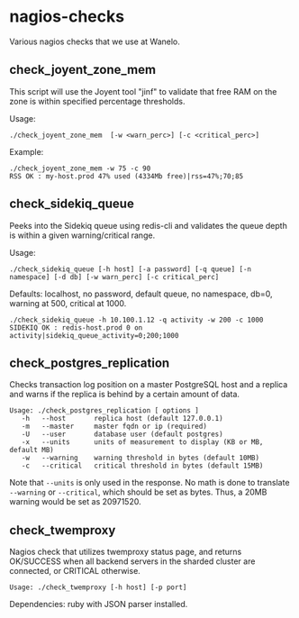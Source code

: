 nagios-checks
=============

Various nagios checks that we use at Wanelo.

check_joyent_zone_mem 
---------------------
This script will use the Joyent tool "jinf" to validate that free RAM on the zone is within specified percentage thresholds.

Usage: 
```
./check_joyent_zone_mem  [-w <warn_perc>] [-c <critical_perc>]
```

Example:
```
./check_joyent_zone_mem -w 75 -c 90 
RSS OK : my-host.prod 47% used (4334Mb free)|rss=47%;70;85
```

check_sidekiq_queue
-------------------
Peeks into the Sidekiq queue using redis-cli and validates the queue depth is within a given warning/critical range.

Usage: 
```
./check_sidekiq_queue [-h host] [-a password] [-q queue] [-n namespace] [-d db] [-w warn_perc] [-c critical_perc]
```

Defaults: localhost, no password, default queue, no namespace, db=0, warning at 500, critical at 1000.

```
./check_sidekiq_queue -h 10.100.1.12 -q activity -w 200 -c 1000
SIDEKIQ OK : redis-host.prod 0 on activity|sidekiq_queue_activity=0;200;1000
```

check_postgres_replication
--------------------------
Checks transaction log position on a master PostgreSQL host and a replica and warns if the replica
is behind by a certain amount of data.

```
Usage: ./check_postgres_replication [ options ]
   -h   --host       replica host (default 127.0.0.1)
   -m   --master     master fqdn or ip (required)
   -U   --user       database user (default postgres)
   -x   --units      units of measurement to display (KB or MB, default MB)
   -w   --warning    warning threshold in bytes (default 10MB)
   -c   --critical   critical threshold in bytes (default 15MB)
```

Note that `--units` is only used in the response. No math is done to translate `--warning` or `--critical`,
which should be set as bytes. Thus, a 20MB warning would be set as 20971520.

check_twemproxy
---------------
Nagios check that utilizes twemproxy status page, and returns OK/SUCCESS when all backend servers
in the sharded cluster are connected, or CRITICAL otherwise.

```
Usage: ./check_twemproxy [-h host] [-p port]
```

Dependencies: ruby with JSON parser installed.
